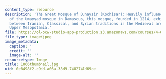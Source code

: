```yaml
---
content_type: resource
description: 'The Great Mosque of Dunaysir (Kochisar): Heavily influenced by the plan
  of the Umayyad mosque in Damascus, this mosque, founded in 1214, exhibits the interaction
  between Iranian, Classical, and Syrian traditions in the Medieval architecture of
  Upper Mesopotamia.'
file: https://ol-ocw-studio-app-production.s3.amazonaws.com/courses/4-614-religious-architecture-and-islamic-cultures-fall-2002/0e8498f2c9dda06a38d97482747d69ce_1066thumbnail.jpg
file_type: image/jpeg
image_metadata:
  caption: ''
  credit: ''
  image-alt: ''
resourcetype: Image
title: 1066thumbnail.jpg
uid: 0e8498f2-c9dd-a06a-38d9-7482747d69ce
---
```

